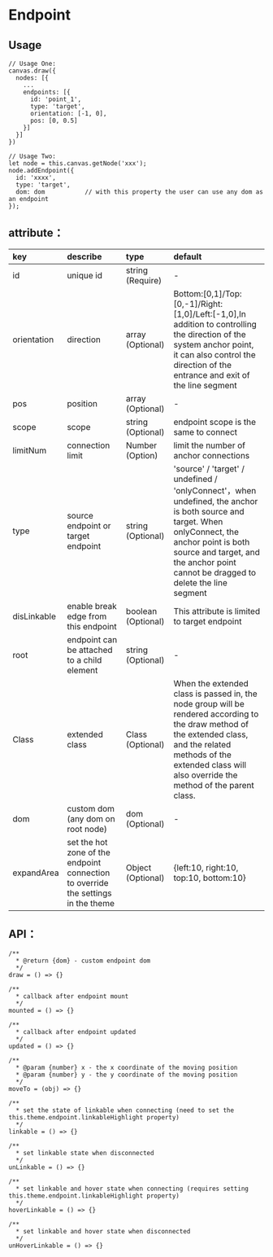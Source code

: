 # Endpoint

## Usage
```
// Usage One:
canvas.draw({
  nodes: [{
    ...
    endpoints: [{
      id: 'point_1',
      type: 'target',
      orientation: [-1, 0],
      pos: [0, 0.5]
    }]
  }]
})

// Usage Two:
let node = this.canvas.getNode('xxx');
node.addEndpoint({
  id: 'xxxx',
  type: 'target',
  dom: dom           // with this property the user can use any dom as an endpoint
});
```

## attribute<a name='endpoint-attr'></a>：

| key | describe | type | default 
| :------ | :------ | :------ | :------ 
| id | unique id | string (Require) | - 
| orientation | direction | array (Optional) | Bottom:[0,1]/Top:[0,-1]/Right:[1,0]/Left:[-1,0],In addition to controlling the direction of the system anchor point, it can also control the direction of the entrance and exit of the line segment
| pos | position | array (Optional) | - 
| scope | scope | string (Optional) | endpoint scope is the same to connect
| limitNum | connection limit | Number (Option) | limit the number of anchor connections
| type | source endpoint or target endpoint | string (Optional) | 'source' / 'target' / undefined / 'onlyConnect'，when undefined, the anchor is both source and target. When onlyConnect, the anchor point is both source and target, and the anchor point cannot be dragged to delete the line segment
| disLinkable | enable break edge from this endpoint | boolean (Optional) | This attribute is limited to target endpoint
| root | endpoint can be attached to a child element | string (Optional) | - 
| Class | extended class | Class (Optional) | When the extended class is passed in, the node group will be rendered according to the draw method of the extended class, and the related methods of the extended class will also override the method of the parent class.
| dom | custom dom (any dom on root node) | dom (Optional) | - 
| expandArea | set the hot zone of the endpoint connection to override the settings in the theme | Object (Optional) | {left:10, right:10, top:10, bottom:10}

## <a name='endpoint-api'> API：

```
/**
  * @return {dom} - custom endpoint dom
  */
draw = () => {}

/**
  * callback after endpoint mount
  */
mounted = () => {}

/**
  * callback after endpoint updated
  */
updated = () => {}

/**
  * @param {number} x - the x coordinate of the moving position
  * @param {number} y - the y coordinate of the moving position
  */
moveTo = (obj) => {}

/**
  * set the state of linkable when connecting (need to set the this.theme.endpoint.linkableHighlight property)
  */
linkable = () => {}

/**
  * set linkable state when disconnected
  */
unLinkable = () => {}

/**
  * set linkable and hover state when connecting (requires setting this.theme.endpoint.linkableHighlight property)
  */
hoverLinkable = () => {}

/**
  * set linkable and hover state when disconnected
  */
unHoverLinkable = () => {}

```

